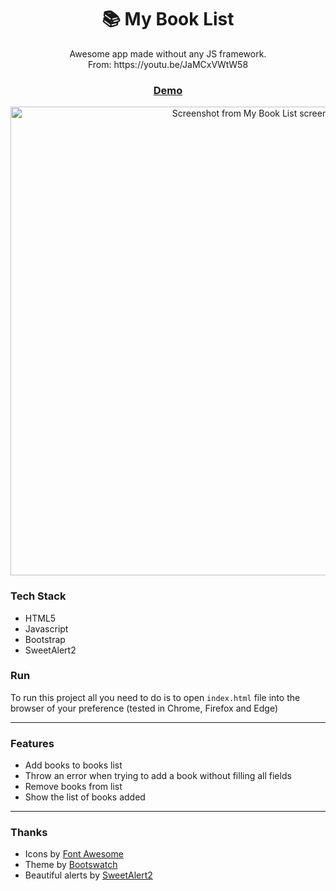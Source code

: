 <div align="center">
  <h1>📚 My Book List</h1>
</div>

<div align="center">
  Awesome app made without any JS framework.
</div>
<div align="center">
  From: https://youtu.be/JaMCxVWtW58
</div>

<div align="center">
  <h3>
    <a href="https://samuelreichert.github.io/my-book-list.html">
      Demo
    </a>
  </h3>
</div>

<div align="center">
  <img src="https://github.com/samuelreichert/my-book-list/raw/master/screenshots/MyBookList_App.png" alt="Screenshot from My Book List screen" width="750" />
</div>

### Tech Stack
* HTML5
* Javascript
* Bootstrap
* SweetAlert2

### Run
To run this project all you need to do is to open `index.html` file into the browser of your preference (tested in Chrome, Firefox and Edge)

---

### Features
* Add books to books list
* Throw an error when trying to add a book without filling all fields
* Remove books from list
* Show the list of books added

---

### Thanks
* Icons by [Font Awesome](https://fontawesome.com/)
* Theme by [Bootswatch](https://bootswatch.com/)
* Beautiful alerts by [SweetAlert2](https://sweetalert2.github.io/)
